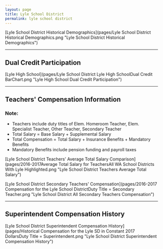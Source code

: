 ```yaml
---
layout: page
title: Lyle School District
permalink: lyle school district
---
```



[Lyle School District Historical Demographics](pages/Lyle School District Historical Demographics.png "Lyle School District Historical Demographics")

___

## Dual Credit Participation

[Lyle High School](pages/Lyle School District Lyle High SchoolDual Credit BarChart.png "Lyle High School Dual Credit Participation")


___

## Teachers' Compensation Information
### Note:
- Teachers include duty titles of Elem. Homeroom Teacher, Elem. Specialist Teacher, Other Teacher, Secondary Teacher
- Total Salary = Base Salary + Supplemental Salary
- Total Compensation = Total Salary + Insurance Benefits + Mandatory Benefits
- Mandatory Benefits include pension funding and payroll taxes

[Lyle School District Teachers' Average Total Salary Comparison](pages/2016-2017Average Total Salary for TeachersAll WA School Districts With Lyle Highlighted.png "Lyle School District Teachers Average Total Salary")

[Lyle School District Secondary Teachers' Compensation](pages/2016-2017 Compensation for the Lyle School DistrictDuty Title = Secondary Teacher.png "Lyle School District All Secondary Teachers Compensation")


___

## Superintendent Compensation History

[Lyle School District Superintendent Compensation History](pages/Historical Compensation for the Lyle SD in Constant 2017 DollarsDuty Title = Superintendent.png "Lyle School District Superintendent Compensation History")

